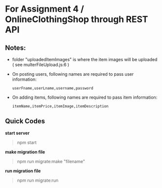 # For Assignment 4 / OnlineClothingShop through REST API

## Notes:
- folder "uploadedItemImages" is where the item images will be uploaded ( see multerFileUpload.js:6 )

- On posting users, following names are required to pass user information:
    ```
    userFname,userLname,username,password
    ```

- On adding items, following names are required to pass item information:
    ```
    itemName,itemPrice,itemImage,itemDescription
    ```

## Quick Codes

**start server**
> npm start

**make migration file**
> npm run migrate:make "filename"

**run migration file**
> npm run migrate:run  
